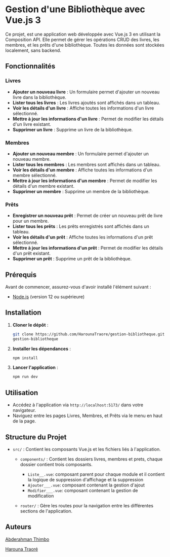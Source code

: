 # Gestion d'une Bibliothèque avec Vue.js 3

Ce projet, est une application web développée avec Vue.js 3 en utilisant la Composition API. Elle permet de gérer les opérations CRUD des livres, les membres, et les prêts d'une bibliothèque. Toutes les données sont stockées localement, sans backend.

## Fonctionnalités

### Livres

- **Ajouter un nouveau livre** : Un formulaire permet d'ajouter un nouveau livre dans la bibliothèque.
- **Lister tous les livres** : Les livres ajoutés sont affichés dans un tableau.
- **Voir les détails d'un livre** : Affiche toutes les informations d'un livre sélectionné.
- **Mettre à jour les informations d'un livre** : Permet de modifier les détails d'un livre existant.
- **Supprimer un livre** : Supprime un livre de la bibliothèque.

### Membres

- **Ajouter un nouveau membre** : Un formulaire permet d'ajouter un nouveau membre.
- **Lister tous les membres** : Les membres sont affichés dans un tableau.
- **Voir les détails d'un membre** : Affiche toutes les informations d'un membre sélectionné.
- **Mettre à jour les informations d'un membre** : Permet de modifier les détails d'un membre existant.
- **Supprimer un membre** : Supprime un membre de la bibliothèque.

### Prêts

- **Enregistrer un nouveau prêt** : Permet de créer un nouveau prêt de livre pour un membre.
- **Lister tous les prêts** : Les prêts enregistrés sont affichés dans un tableau.
- **Voir les détails d'un prêt** : Affiche toutes les informations d'un prêt sélectionné.
- **Mettre à jour les informations d'un prêt** : Permet de modifier les détails d'un prêt existant.
- **Supprimer un prêt** : Supprime un prêt de la bibliothèque.

## Prérequis

Avant de commencer, assurez-vous d'avoir installé l'élément suivant :

- [Node.js](https://nodejs.org/) (version 12 ou supérieure)

## Installation

1. **Cloner le dépôt** :

   ```bash
   git clone https://github.com/HarounaTraore/gestion-bibliotheque.git
   gestion-bibliotheque
   ```

2. **Installer les dépendances** :

   ```bash
   npm install
   ```

3. **Lancer l'application** :
   ```bash
   npm run dev
   ```

## Utilisation

- Accédez à l'application via `http://localhost:5173/` dans votre navigateur.
- Naviguez entre les pages Livres, Membres, et Prêts via le menu en haut de la page.

## Structure du Projet

- `src/` : Contient les composants Vue.js et les fichiers liés à l'application.

  - `components/` : Contient les dossiers livres, membres et prets, chaque dossier contient trois composants.

    - `Liste__.vue`: composant parent pour chaque module et il contient la logique de suppression d'affichage et la suppression
    - `Ajouter___.vue`: composant contenant la gestion d'ajout
    - `Modifier___.vue`: composant contenant la gestion de modification

  - `router/` : Gère les routes pour la navigation entre les différentes sections de l'application.

## Auteurs

[Abderahman Thimbo](https://github.com/AbderahmaneThimbo)

[Harouna Traoré](https://github.com/HarounaTraore)
